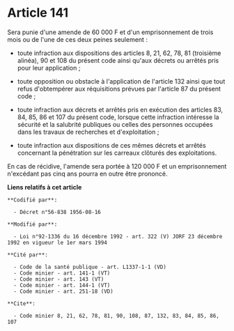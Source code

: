# Article 141

Sera punie d'une amende de 60 000 F et d'un emprisonnement de trois mois ou de l'une de ces deux peines seulement :

- toute infraction aux dispositions des articles 8, 21, 62, 78, 81 (troisième alinéa), 90 et 108 du présent code ainsi qu'aux
décrets ou arrêtés pris pour leur application ;

- toute opposition ou obstacle à l'application de l'article 132 ainsi que tout refus d'obtempérer aux réquisitions prévues
par l'article 87 du présent code ;

- toute infraction aux décrets et arrêtés pris en exécution des articles 83, 84, 85, 86 et 107 du présent code, lorsque cette
infraction intéresse la sécurité et la salubrité publiques ou celles des personnes occupées dans les travaux de recherches et
d'exploitation ;

- toute infraction aux dispositions de ces mêmes décrets et arrêtés concernant la pénétration sur les carreaux clôturés des
exploitations.

En cas de récidive, l'amende sera portée à 120 000 F et un emprisonnement n'excédant pas cinq ans pourra en outre être
prononcé.

**Liens relatifs à cet article**

	**Codifié par**:

	  - Décret n°56-838 1956-08-16

	**Modifié par**:

	  - Loi n°92-1336 du 16 décembre 1992 - art. 322 (V) JORF 23 décembre 1992 en vigueur le 1er mars 1994

	**Cité par**:

	  - Code de la santé publique - art. L1337-1-1 (VD)
	  - Code minier - art. 141-1 (VT)
	  - Code minier - art. 143 (VT)
	  - Code minier - art. 144-1 (VT)
	  - Code minier - art. 251-18 (VD)

	**Cite**:

	  - Code minier 8, 21, 62, 78, 81, 90, 108, 87, 132, 83, 84, 85, 86, 107
